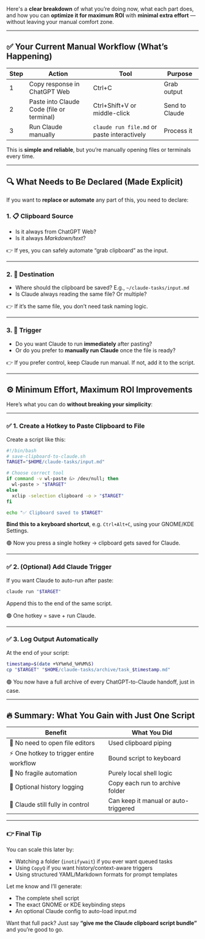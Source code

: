 Here's a **clear breakdown** of what you’re doing now, what each part does, and how you can **optimize it for maximum ROI** with **minimal extra effort** — without leaving your manual comfort zone.

---

## ✅ Your Current Manual Workflow (What’s Happening)

| Step | Action                                    | Tool                                        | Purpose        |
| ---- | ----------------------------------------- | ------------------------------------------- | -------------- |
| 1    | Copy response in ChatGPT Web              | Ctrl+C                                      | Grab output    |
| 2    | Paste into Claude Code (file or terminal) | Ctrl+Shift+V or middle-click                | Send to Claude |
| 3    | Run Claude manually                       | `claude run file.md` or paste interactively | Process it     |

This is **simple and reliable**, but you’re manually opening files or terminals every time.

---

## 🔍 What Needs to Be Declared (Made Explicit)

If you want to **replace or automate** any part of this, you need to declare:

### 1. 📋 **Clipboard Source**

* Is it always from ChatGPT Web?
* Is it always *Markdown/text*?

👉 If yes, you can safely automate “grab clipboard” as the input.

---

### 2. 📁 **Destination**

* Where should the clipboard be saved? E.g., `~/claude-tasks/input.md`
* Is Claude always reading the same file? Or multiple?

👉 If it’s the same file, you don’t need task naming logic.

---

### 3. 🧠 **Trigger**

* Do you want Claude to run **immediately** after pasting?
* Or do you prefer to **manually run Claude** once the file is ready?

👉 If you prefer control, keep Claude run manual. If not, add it to the script.

---

## ⚙️ Minimum Effort, Maximum ROI Improvements

Here’s what you can do **without breaking your simplicity**:

---

### ✅ 1. **Create a Hotkey to Paste Clipboard to File**

Create a script like this:

```bash
#!/bin/bash
# save-clipboard-to-claude.sh
TARGET="$HOME/claude-tasks/input.md"

# Choose correct tool
if command -v wl-paste &> /dev/null; then
  wl-paste > "$TARGET"
else
  xclip -selection clipboard -o > "$TARGET"
fi

echo "✅ Clipboard saved to $TARGET"
```

**Bind this to a keyboard shortcut**, e.g. `Ctrl+Alt+C`, using your GNOME/KDE Settings.

🟢 Now you press a single hotkey → clipboard gets saved for Claude.

---

### ✅ 2. **(Optional) Add Claude Trigger**

If you want Claude to auto-run after paste:

```bash
claude run "$TARGET"
```

Append this to the end of the same script.

🟢 One hotkey = save + run Claude.

---

### ✅ 3. **Log Output Automatically**

At the end of your script:

```bash
timestamp=$(date +%Y%m%d_%H%M%S)
cp "$TARGET" "$HOME/claude-tasks/archive/task_$timestamp.md"
```

🟢 You now have a full archive of every ChatGPT-to-Claude handoff, just in case.

---

## 🔥 Summary: What You Gain with Just One Script

| Benefit                                 | What You Did                         |
| --------------------------------------- | ------------------------------------ |
| 🧠 No need to open file editors         | Used clipboard piping                |
| ⚡ One hotkey to trigger entire workflow | Bound script to keyboard             |
| 🔐 No fragile automation                | Purely local shell logic             |
| 📁 Optional history logging             | Copy each run to archive folder      |
| 🧰 Claude still fully in control        | Can keep it manual or auto-triggered |

---

### 👉 Final Tip

You can scale this later by:

* Watching a folder (`inotifywait`) if you ever want queued tasks
* Using `CopyQ` if you want history/context-aware triggers
* Using structured YAML/Markdown formats for prompt templates

Let me know and I’ll generate:

* The complete shell script
* The exact GNOME or KDE keybinding steps
* An optional Claude config to auto-load input.md

Want that full pack? Just say **“give me the Claude clipboard script bundle”** and you’re good to go.
